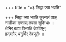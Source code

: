 +++
title = "०३ जिह्वा ज्या भवति"

+++
जिह्वा ज्या भवति कुल्मलं वाङ्  
नाडीका दन्तास् तपसा सुदिग्धाः ।  
तेभिर् ब्रह्मा विध्यति देवपीयून्  
हृद्बलैर् धनुर्भिर् देवजूतैः ॥